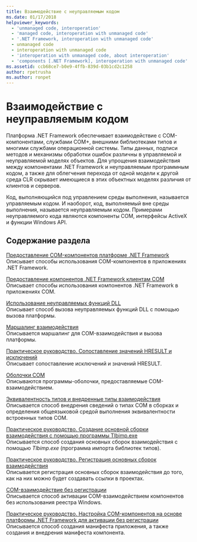 ```yaml
---
title: Взаимодействие с неуправляемым кодом
ms.date: 01/17/2018
helpviewer_keywords:
  - 'unmanaged code, interoperation'
  - 'managed code, interoperation with unmanaged code'
  - '.NET Framework, interoperation with unmanaged code'
  - unmanaged code
  - interoperation with unmanaged code
  - 'interoperation with unmanaged code, about interoperation'
  - 'components [.NET Framework], interoperation with unmanaged code'
ms.assetid: ccb68ce7-b0e9-4ffb-839d-03b1cd2c1258
author: rpetrusha
ms.author: ronpet
---
```

# <a name="interoperating-with-unmanaged-code"></a>Взаимодействие с неуправляемым кодом

Платформа .NET Framework обеспечивает взаимодействие с COM-компонентами, службами COM+, внешними библиотеками типов и многими службами операционной системы. Типы данных, подписи методов и механизмы обработки ошибок различны в управляемой и неуправляемой моделях объектов. Для упрощения взаимодействия между компонентами .NET Framework и неуправляемым программным кодом, а также для облегчения перехода от одной модели к другой среда CLR скрывает имеющиеся в этих объектных моделях различия от клиентов и серверов.

Код, выполняющийся под управлением среды выполнения, называется управляемым кодом. И наоборот, код, выполняемый вне среды выполнения, называется неуправляемым кодом. Примерами неуправляемого кода являются компоненты COM, интерфейсы ActiveX и функции Windows API.

## <a name="in-this-section"></a>Содержание раздела

[Предоставление COM-компонентов платформе .NET Framework](exposing-com-components.md)  
Описывает способы использования COM-компонентов в приложениях .NET Framework.

[Предоставление компонентов .NET Framework клиентам COM](exposing-dotnet-components-to-com.md)  
Описывает способы использования компонентов .NET Framework в приложениях COM.

[Использование неуправляемых функций DLL](consuming-unmanaged-dll-functions.md)  
Описывает способ вызова неуправляемых функций DLL с помощью вызова платформы.

[Маршалинг взаимодействия](interop-marshaling.md)  
Описывается маршалинг для COM-взаимодействия и вызова платформы.

[Практическое руководство. Сопоставление значений HRESULT и исключений](how-to-map-hresults-and-exceptions.md)  
Описывает сопоставление исключений и значений HRESULT.

[Oболочки COM](com-wrappers.md)  
Описываются программы-оболочки, предоставляемые COM-взаимодействием.

[Эквивалентность типов и внедренные типы взаимодействия](type-equivalence-and-embedded-interop-types.md)  
Описывается способ внедрения сведений о типах COM в сборках и определения общеязыковой средой выполнения эквивалентности встроенных типов COM.

[Практическое руководство. Создание основной сборки взаимодействия с помощью программы Tlbimp.exe](how-to-generate-primary-interop-assemblies-using-tlbimp-exe.md)  
Описывается способ создания основных сборок взаимодействия с помощью *Tlbimp.exe* (программа импорта библиотек типов).

[Практическое руководство. Регистрация основных сборок взаимодействия](how-to-register-primary-interop-assemblies.md)  
Описывается регистрация основных сборок взаимодействия до того, как на них можно будет создавать ссылки в проектах.

[COM-взаимодействие без регистрации](registration-free-com-interop.md)  
Описывается способ активации COM-взаимодействием компонентов без использования реестра Windows.

[Практическое руководство. Настройка COM-компонентов на основе платформы .NET Framework для активации без регистрации](configure-net-framework-based-com-components-for-reg.md)  
Описывается способ создания манифеста приложения, а также создания и внедрения манифеста компонента.
